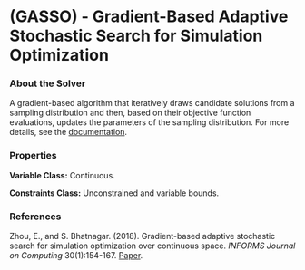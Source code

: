 # (GASSO) - Gradient-Based Adaptive Stochastic Search for Simulation Optimization

### About the Solver

A gradient-based algorithm that iteratively draws candidate solutions from a sampling distribution and then, based on their objective function evaluations, updates the parameters of the sampling distribution.
For more details, see the [documentation](https://github.com/simopt-admin/simopt/tree/master/Solvers/GASSO/GASSO_Algorithm.pdf).

### Properties

**Variable Class:** Continuous.

**Constraints Class:** Unconstrained and variable bounds.

### References
Zhou, E., and S. Bhatnagar. (2018). Gradient-based adaptive stochastic search for simulation optimization over continuous space. *INFORMS Journal on Computing* 30(1):154-167.
[Paper](https://pubsonline.informs.org/doi/10.1287/ijoc.2017.0771).


